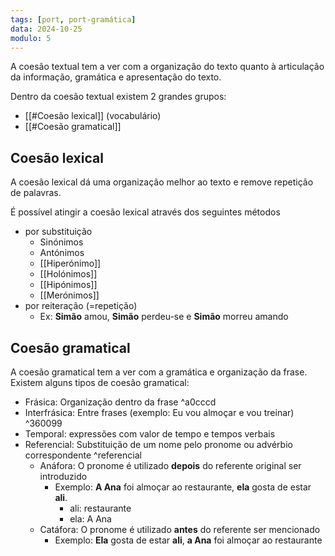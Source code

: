 ```yaml
---
tags: [port, port-gramática]
data: 2024-10-25
modulo: 5
---
```


A coesão textual tem a ver com a organização do texto quanto à articulação da informação, gramática e apresentação do texto.

Dentro da coesão textual existem 2 grandes grupos:
- [[#Coesão lexical]] (vocabulário)
- [[#Coesão gramatical]]

## Coesão lexical
A coesão lexical dá uma organização melhor ao texto e remove repetição de palavras.

É possível atingir a coesão lexical através dos seguintes métodos
- por substituição
	- Sinónimos
	- Antónimos
	- [[Hiperónimo]]
	- [[Holónimos]]
	- [[Hipónimos]]
	- [[Merónimos]]
- por reiteração (=repetição)
	- Ex: **Simão** amou, **Simão** perdeu-se e **Simão** morreu amando

## Coesão gramatical

A coesão gramatical tem a ver com a gramática e organização da frase. Existem alguns tipos de coesão gramatical:
- Frásica: Organização dentro da frase ^a0cccd
- Interfrásica: Entre frases (exemplo: Eu vou almoçar e vou treinar) ^360099
- Temporal: expressões com valor de tempo e tempos verbais
- Referencial: Substituição de um nome pelo pronome ou advérbio correspondente ^referencial
	- Anáfora: O pronome é utilizado **depois** do referente original ser introduzido
		- Exemplo: **A Ana** foi almoçar ao restaurante, **ela** gosta de estar **ali**.
			- ali: restaurante
			- ela: A Ana
	- Catáfora: O pronome é utilizado **antes** do referente ser mencionado
		- Exemplo: **Ela** gosta de estar **ali**, **a Ana** foi almoçar ao restaurante

